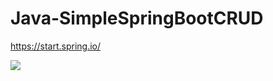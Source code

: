 # Java-SimpleSpringBootCRUD

https://start.spring.io/

<img src="https://ik.imagekit.io/rzv50a740s/SpringInitializr_nGxaEH1MJY.png"></img>
